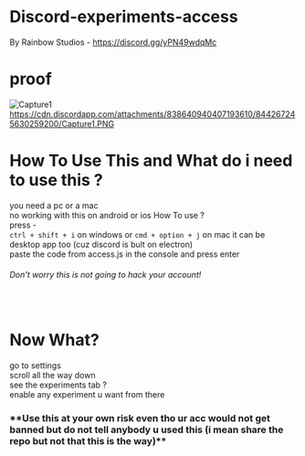 
# Discord-experiments-access
By Rainbow Studios - 
https://discord.gg/yPN49wdqMc

# proof
![Capture1](https://user-images.githubusercontent.com/73745640/118752242-59644400-b880-11eb-807f-9e6b44975774.PNG)
https://cdn.discordapp.com/attachments/838640940407193610/844267245630259200/Capture1.PNG
# How To Use This and What do i need to use this ?
you need a pc or a mac<br>
no working with this on android or ios
How To use ? <BR>
  press - <BR>
  `ctrl + shift + i` on windows or `cmd + option + j` on mac it can be desktop app too (cuz discord is bult on electron)<BR>
  paste the code from access.js in the console and press enter <BR>
  <h6>Don't worry this is not going to hack your account!</h6><Br>
<h1>Now What?</h1>
go to settings <BR>
scroll all the way down<BR>
see the experiments tab ?<BR>
enable any experiment u want from there
<h3>**Use this at your own risk even tho ur acc would not get banned but do not tell anybody u used this (i mean share the repo but not that this is the way)**</h3>






